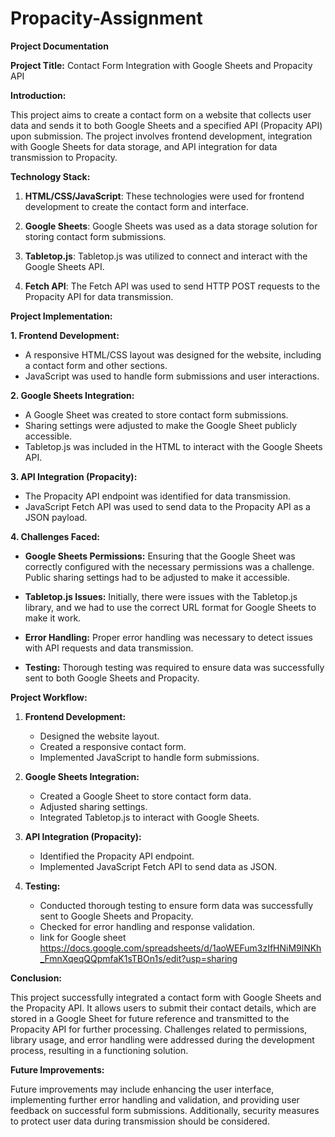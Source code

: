 # Propacity-Assignment
**Project Documentation**

**Project Title:** Contact Form Integration with Google Sheets and Propacity API

**Introduction:**

This project aims to create a contact form on a website that collects user data and sends it to both Google Sheets and a specified API (Propacity API) upon submission. The project involves frontend development, integration with Google Sheets for data storage, and API integration for data transmission to Propacity.

**Technology Stack:**

1. **HTML/CSS/JavaScript**: These technologies were used for frontend development to create the contact form and interface.

2. **Google Sheets**: Google Sheets was used as a data storage solution for storing contact form submissions.

3. **Tabletop.js**: Tabletop.js was utilized to connect and interact with the Google Sheets API.

4. **Fetch API**: The Fetch API was used to send HTTP POST requests to the Propacity API for data transmission.

**Project Implementation:**

**1. Frontend Development:**

- A responsive HTML/CSS layout was designed for the website, including a contact form and other sections.
- JavaScript was used to handle form submissions and user interactions.

**2. Google Sheets Integration:**

- A Google Sheet was created to store contact form submissions.
- Sharing settings were adjusted to make the Google Sheet publicly accessible.
- Tabletop.js was included in the HTML to interact with the Google Sheets API.

**3. API Integration (Propacity):**

- The Propacity API endpoint was identified for data transmission.
- JavaScript Fetch API was used to send data to the Propacity API as a JSON payload.

**4. Challenges Faced:**

- **Google Sheets Permissions:** Ensuring that the Google Sheet was correctly configured with the necessary permissions was a challenge. Public sharing settings had to be adjusted to make it accessible.

- **Tabletop.js Issues:** Initially, there were issues with the Tabletop.js library, and we had to use the correct URL format for Google Sheets to make it work.

- **Error Handling:** Proper error handling was necessary to detect issues with API requests and data transmission.

- **Testing:** Thorough testing was required to ensure data was successfully sent to both Google Sheets and Propacity.

**Project Workflow:**

1. **Frontend Development:**
   - Designed the website layout.
   - Created a responsive contact form.
   - Implemented JavaScript to handle form submissions.

2. **Google Sheets Integration:**
   - Created a Google Sheet to store contact form data.
   - Adjusted sharing settings.
   - Integrated Tabletop.js to interact with Google Sheets.

3. **API Integration (Propacity):**
   - Identified the Propacity API endpoint.
   - Implemented JavaScript Fetch API to send data as JSON.

4. **Testing:**
   - Conducted thorough testing to ensure form data was successfully sent to Google Sheets and Propacity.
   - Checked for error handling and response validation.
   - link for Google sheet https://docs.google.com/spreadsheets/d/1aoWEFum3zIfHNiM9lNKh_FmnXqeqQQpmfaK1sTBOn1s/edit?usp=sharing

**Conclusion:**

This project successfully integrated a contact form with Google Sheets and the Propacity API. It allows users to submit their contact details, which are stored in a Google Sheet for future reference and transmitted to the Propacity API for further processing. Challenges related to permissions, library usage, and error handling were addressed during the development process, resulting in a functioning solution.

**Future Improvements:**

Future improvements may include enhancing the user interface, implementing further error handling and validation, and providing user feedback on successful form submissions. Additionally, security measures to protect user data during transmission should be considered.
